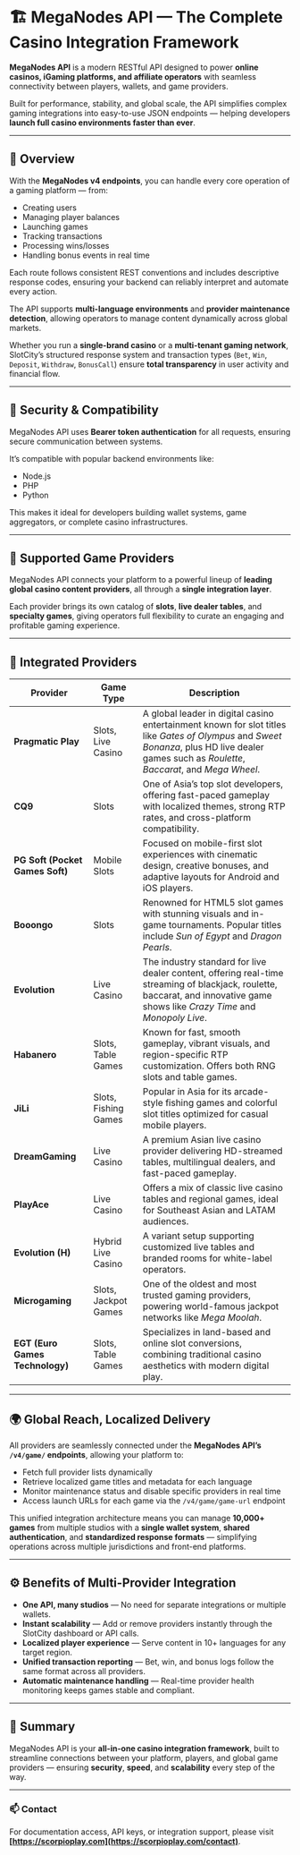 # 🏗 MegaNodes API — The Complete Casino Integration Framework

**MegaNodes API** is a modern RESTful API designed to power **online casinos, iGaming platforms, and affiliate operators** with seamless connectivity between players, wallets, and game providers.

Built for performance, stability, and global scale, the API simplifies complex gaming integrations into easy-to-use JSON endpoints — helping developers **launch full casino environments faster than ever**.

---

## 🚀 Overview

With the **MegaNodes v4 endpoints**, you can handle every core operation of a gaming platform — from:

- Creating users  
- Managing player balances  
- Launching games  
- Tracking transactions  
- Processing wins/losses  
- Handling bonus events in real time  

Each route follows consistent REST conventions and includes descriptive response codes, ensuring your backend can reliably interpret and automate every action.

The API supports **multi-language environments** and **provider maintenance detection**, allowing operators to manage content dynamically across global markets.

Whether you run a **single-brand casino** or a **multi-tenant gaming network**, SlotCity’s structured response system and transaction types (`Bet`, `Win`, `Deposit`, `Withdraw`, `BonusCall`) ensure **total transparency** in user activity and financial flow.

---

## 🔐 Security & Compatibility

MegaNodes API uses **Bearer token authentication** for all requests, ensuring secure communication between systems.

It’s compatible with popular backend environments like:

- Node.js  
- PHP  
- Python  

This makes it ideal for developers building wallet systems, game aggregators, or complete casino infrastructures.

---

## 🎰 Supported Game Providers

MegaNodes API connects your platform to a powerful lineup of **leading global casino content providers**, all through a **single integration layer**.

Each provider brings its own catalog of **slots**, **live dealer tables**, and **specialty games**, giving operators full flexibility to curate an engaging and profitable gaming experience.

---

## 🧩 Integrated Providers

| Provider | Game Type | Description |
|-----------|------------|-------------|
| **Pragmatic Play** | Slots, Live Casino | A global leader in digital casino entertainment known for slot titles like *Gates of Olympus* and *Sweet Bonanza*, plus HD live dealer games such as *Roulette*, *Baccarat*, and *Mega Wheel*. |
| **CQ9** | Slots | One of Asia’s top slot developers, offering fast-paced gameplay with localized themes, strong RTP rates, and cross-platform compatibility. |
| **PG Soft (Pocket Games Soft)** | Mobile Slots | Focused on mobile-first slot experiences with cinematic design, creative bonuses, and adaptive layouts for Android and iOS players. |
| **Booongo** | Slots | Renowned for HTML5 slot games with stunning visuals and in-game tournaments. Popular titles include *Sun of Egypt* and *Dragon Pearls*. |
| **Evolution** | Live Casino | The industry standard for live dealer content, offering real-time streaming of blackjack, roulette, baccarat, and innovative game shows like *Crazy Time* and *Monopoly Live*. |
| **Habanero** | Slots, Table Games | Known for fast, smooth gameplay, vibrant visuals, and region-specific RTP customization. Offers both RNG slots and table games. |
| **JiLi** | Slots, Fishing Games | Popular in Asia for its arcade-style fishing games and colorful slot titles optimized for casual mobile players. |
| **DreamGaming** | Live Casino | A premium Asian live casino provider delivering HD-streamed tables, multilingual dealers, and fast-paced gameplay. |
| **PlayAce** | Live Casino | Offers a mix of classic live casino tables and regional games, ideal for Southeast Asian and LATAM audiences. |
| **Evolution (H)** | Hybrid Live Casino | A variant setup supporting customized live tables and branded rooms for white-label operators. |
| **Microgaming** | Slots, Jackpot Games | One of the oldest and most trusted gaming providers, powering world-famous jackpot networks like *Mega Moolah*. |
| **EGT (Euro Games Technology)** | Slots, Table Games | Specializes in land-based and online slot conversions, combining traditional casino aesthetics with modern digital play. |

---

## 🌍 Global Reach, Localized Delivery

All providers are seamlessly connected under the **MegaNodes API’s `/v4/game/` endpoints**, allowing your platform to:

- Fetch full provider lists dynamically  
- Retrieve localized game titles and metadata for each language  
- Monitor maintenance status and disable specific providers in real time  
- Access launch URLs for each game via the `/v4/game/game-url` endpoint  

This unified integration architecture means you can manage **10,000+ games** from multiple studios with a **single wallet system**, **shared authentication**, and **standardized response formats** — simplifying operations across multiple jurisdictions and front-end platforms.

---

## ⚙️ Benefits of Multi-Provider Integration

- **One API, many studios** — No need for separate integrations or multiple wallets.  
- **Instant scalability** — Add or remove providers instantly through the SlotCity dashboard or API calls.  
- **Localized player experience** — Serve content in 10+ languages for any target region.  
- **Unified transaction reporting** — Bet, win, and bonus logs follow the same format across all providers.  
- **Automatic maintenance handling** — Real-time provider health monitoring keeps games stable and compliant.

---

## 🧠 Summary

MegaNodes API is your **all-in-one casino integration framework**, built to streamline connections between your platform, players, and global game providers — ensuring **security**, **speed**, and **scalability** every step of the way.

---

### 📫 Contact
For documentation access, API keys, or integration support, please visit **[https://scorpioplay.com](https://scorpioplay.com/contact)**.

